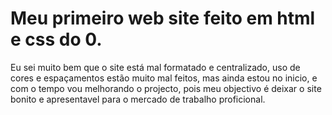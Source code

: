 # Meu primeiro web site feito em html e css do 0.
 Eu sei muito bem que o site está mal formatado e centralizado, uso de cores
 e espaçamentos estão muito mal feitos, mas ainda estou no inicio, e com o tempo
vou melhorando o projecto, pois meu objectivo é deixar 
o site bonito e apresentavel para o mercado de 
trabalho proficional.

